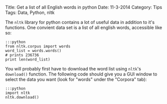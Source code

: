 Title: Get a list of all English words in python
Date: 11-3-2014
Category: Tips
Tags: Data, Python, nltk

The `nltk` library for python contains a lot of useful data in addition to it's functions. One convient data set is a list of all english words, accessible like so:

    :::python
    from nltk.corpus import words
    word_list = words.words()
    # prints 236736
    print len(word_list)

You will probably first have to download the word list using `nltk`'s `download()` function. The following code should give you a GUI window to select the data you want (look for "words" under the "Corpora" tab):

    :::python
    import nltk
    nltk.download()
